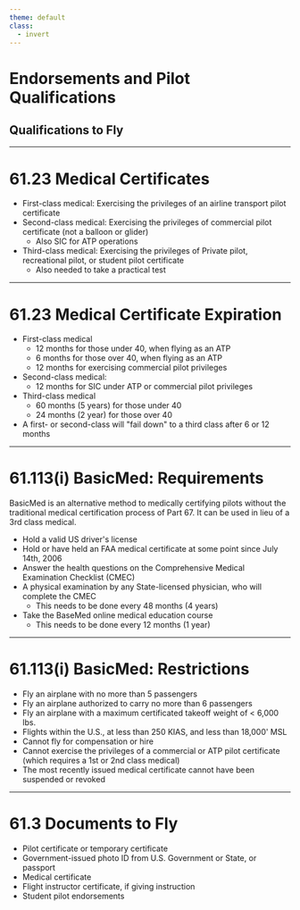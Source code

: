 ```yaml
---
theme: default
class:
  - invert
---
```


# Endorsements and Pilot Qualifications

## Qualifications to Fly

---

# 61.23 Medical Certificates

- First-class medical: Exercising the privileges of an airline transport pilot certificate
- Second-class medical: Exercising the privileges of commercial pilot certificate (not a balloon or glider)
  - Also SIC for ATP operations
- Third-class medical: Exercising the privileges of Private pilot, recreational pilot, or student pilot certificate
  - Also needed to take a practical test

---

# 61.23 Medical Certificate Expiration

- First-class medical
  - 12 months for those under 40, when flying as an ATP
  - 6 months for those over 40, when flying as an ATP
  - 12 months for exercising commercial pilot privileges
- Second-class medical:
  - 12 months for SIC under ATP or commercial pilot privileges
- Third-class medical
  - 60 months (5 years) for those under 40
  - 24 months (2 year) for those over 40
- A first- or second-class will "fail down" to a third class after 6 or 12 months

---

# 61.113(i) BasicMed: Requirements

BasicMed is an alternative method to medically certifying pilots without the
traditional medical certification process of Part 67. It can be used in lieu of a 3rd class medical.

- Hold a valid US driver's license
- Hold or have held an FAA medical certificate at some point since July 14th, 2006
- Answer the health questions on the Comprehensive Medical Examination Checklist (CMEC)
- A physical examination by any State-licensed physician, who will complete the CMEC
  - This needs to be done every 48 months (4 years)
- Take the BaseMed online medical education course
  - This needs to be done every 12 months (1 year)

---

# 61.113(i) BasicMed: Restrictions

- Fly an airplane with no more than 5 passengers
- Fly an airplane authorized to carry no more than 6 passengers
- Fly an airplane with a maximum certificated takeoff weight of < 6,000 lbs.
- Flights within the U.S., at less than 250 KIAS, and less than 18,000' MSL
- Cannot fly for compensation or hire
- Cannot exercise the privileges of a commercial or ATP pilot certificate (which
  requires a 1st or 2nd class medical)
- The most recently issued medical certificate cannot have been suspended or revoked

---

# 61.3 Documents to Fly

- Pilot certificate or temporary certificate
- Government-issued photo ID from U.S. Government or State, or passport
- Medical certificate
- Flight instructor certificate, if giving instruction
- Student pilot endorsements
